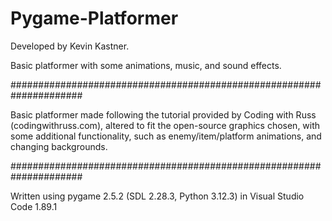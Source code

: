 # Pygame-Platformer

Developed by Kevin Kastner.

Basic platformer with some animations, music, and sound effects.

#####################################################################

Basic platformer made following the tutorial provided by Coding with Russ (codingwithruss.com),
altered to fit the open-source graphics chosen, with some additional functionality,
such as enemy/item/platform animations, and changing backgrounds.

#####################################################################

Written using pygame 2.5.2 (SDL 2.28.3, Python 3.12.3) in Visual Studio Code 1.89.1
